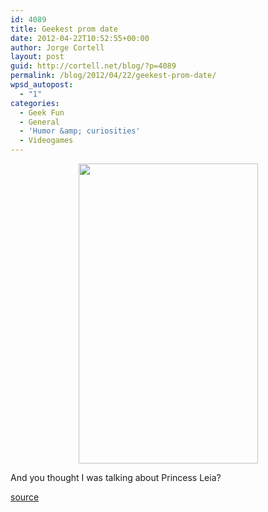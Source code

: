 ```yaml
---
id: 4089
title: Geekest prom date
date: 2012-04-22T10:52:55+00:00
author: Jorge Cortell
layout: post
guid: http://cortell.net/blog/?p=4089
permalink: /blog/2012/04/22/geekest-prom-date/
wpsd_autopost:
  - "1"
categories:
  - Geek Fun
  - General
  - 'Humor &amp; curiosities'
  - Videogames
---
```

<p style="text-align: center">
  <img class="aligncenter" title="Xbox" src="http://i.imgur.com/QSm9c.jpg" alt="" width="287" height="480" />
</p>

And you thought I was talking about Princess Leia?

<a title="http://i.reddit.com/user/ladybro" href="http://i.reddit.com/user/ladybro" target="_blank">source</a>